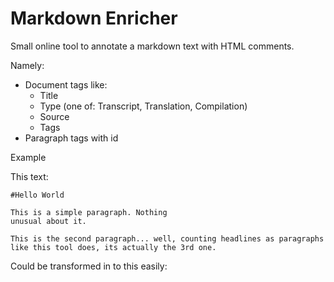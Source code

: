 # Markdown Enricher
Small online tool to annotate a markdown text with HTML comments.

Namely:
- Document tags like:
  - Title
  - Type (one of: Transcript, Translation, Compilation)
  - Source
  - Tags
- Paragraph tags with id

Example

This text:
```
#Hello World

This is a simple paragraph. Nothing
unusual about it.

This is the second paragraph... well, counting headlines as paragraphs like this tool does, its actually the 3rd one.

```

Could be transformed in to this easily:

```

```
